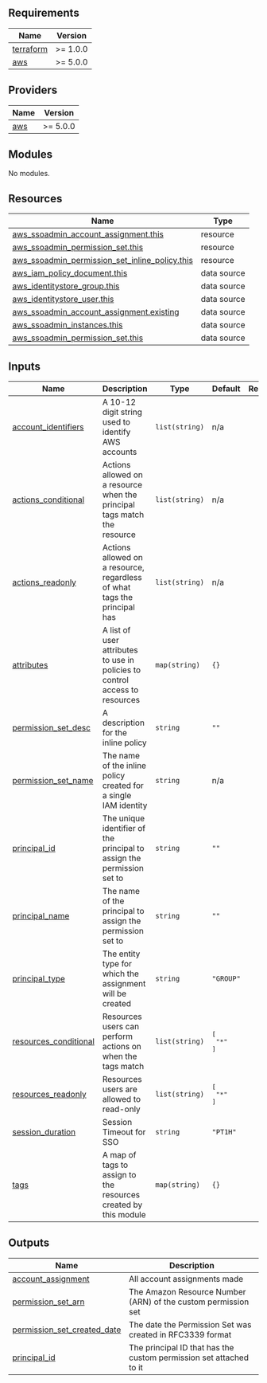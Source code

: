 <!-- BEGIN_TF_DOCS -->
## Requirements

| Name | Version |
|------|---------|
| <a name="requirement_terraform"></a> [terraform](#requirement\_terraform) | >= 1.0.0 |
| <a name="requirement_aws"></a> [aws](#requirement\_aws) | >= 5.0.0 |

## Providers

| Name | Version |
|------|---------|
| <a name="provider_aws"></a> [aws](#provider\_aws) | >= 5.0.0 |

## Modules

No modules.

## Resources

| Name | Type |
|------|------|
| [aws_ssoadmin_account_assignment.this](https://registry.terraform.io/providers/hashicorp/aws/latest/docs/resources/ssoadmin_account_assignment) | resource |
| [aws_ssoadmin_permission_set.this](https://registry.terraform.io/providers/hashicorp/aws/latest/docs/resources/ssoadmin_permission_set) | resource |
| [aws_ssoadmin_permission_set_inline_policy.this](https://registry.terraform.io/providers/hashicorp/aws/latest/docs/resources/ssoadmin_permission_set_inline_policy) | resource |
| [aws_iam_policy_document.this](https://registry.terraform.io/providers/hashicorp/aws/latest/docs/data-sources/iam_policy_document) | data source |
| [aws_identitystore_group.this](https://registry.terraform.io/providers/hashicorp/aws/latest/docs/data-sources/identitystore_group) | data source |
| [aws_identitystore_user.this](https://registry.terraform.io/providers/hashicorp/aws/latest/docs/data-sources/identitystore_user) | data source |
| [aws_ssoadmin_account_assignment.existing](https://registry.terraform.io/providers/hashicorp/aws/latest/docs/data-sources/ssoadmin_account_assignment) | data source |
| [aws_ssoadmin_instances.this](https://registry.terraform.io/providers/hashicorp/aws/latest/docs/data-sources/ssoadmin_instances) | data source |
| [aws_ssoadmin_permission_set.this](https://registry.terraform.io/providers/hashicorp/aws/latest/docs/data-sources/ssoadmin_permission_set) | data source |

## Inputs

| Name | Description | Type | Default | Required |
|------|-------------|------|---------|:--------:|
| <a name="input_account_identifiers"></a> [account\_identifiers](#input\_account\_identifiers) | A 10-12 digit string used to identify AWS accounts | `list(string)` | n/a | yes |
| <a name="input_actions_conditional"></a> [actions\_conditional](#input\_actions\_conditional) | Actions allowed on a resource when the principal tags match the resource | `list(string)` | n/a | yes |
| <a name="input_actions_readonly"></a> [actions\_readonly](#input\_actions\_readonly) | Actions allowed on a resource, regardless of what tags the principal has | `list(string)` | n/a | yes |
| <a name="input_attributes"></a> [attributes](#input\_attributes) | A list of user attributes to use in policies to control access to resources | `map(string)` | `{}` | no |
| <a name="input_permission_set_desc"></a> [permission\_set\_desc](#input\_permission\_set\_desc) | A description for the inline policy | `string` | `""` | no |
| <a name="input_permission_set_name"></a> [permission\_set\_name](#input\_permission\_set\_name) | The name of the inline policy created for a single IAM identity | `string` | n/a | yes |
| <a name="input_principal_id"></a> [principal\_id](#input\_principal\_id) | The unique identifier of the principal to assign the permission set to | `string` | `""` | no |
| <a name="input_principal_name"></a> [principal\_name](#input\_principal\_name) | The name of the principal to assign the permission set to | `string` | `""` | no |
| <a name="input_principal_type"></a> [principal\_type](#input\_principal\_type) | The entity type for which the assignment will be created | `string` | `"GROUP"` | no |
| <a name="input_resources_conditional"></a> [resources\_conditional](#input\_resources\_conditional) | Resources users can perform actions on when the tags match | `list(string)` | <pre>[<br/>  "*"<br/>]</pre> | no |
| <a name="input_resources_readonly"></a> [resources\_readonly](#input\_resources\_readonly) | Resources users are allowed to read-only | `list(string)` | <pre>[<br/>  "*"<br/>]</pre> | no |
| <a name="input_session_duration"></a> [session\_duration](#input\_session\_duration) | Session Timeout for SSO | `string` | `"PT1H"` | no |
| <a name="input_tags"></a> [tags](#input\_tags) | A map of tags to assign to the resources created by this module | `map(string)` | `{}` | no |

## Outputs

| Name | Description |
|------|-------------|
| <a name="output_account_assignment"></a> [account\_assignment](#output\_account\_assignment) | All account assignments made |
| <a name="output_permission_set_arn"></a> [permission\_set\_arn](#output\_permission\_set\_arn) | The Amazon Resource Number (ARN) of the custom permission set |
| <a name="output_permission_set_created_date"></a> [permission\_set\_created\_date](#output\_permission\_set\_created\_date) | The date the Permission Set was created in RFC3339 format |
| <a name="output_principal_id"></a> [principal\_id](#output\_principal\_id) | The principal ID that has the custom permission set attached to it |
<!-- END_TF_DOCS -->